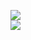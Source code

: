 [![](https://img.shields.io/badge/Made%20With-Github%20Spray-lightgrey.svg?style=for-the-badge&logo=github)](https://github.com/Annihil/github-spray#13426)  
[![](https://i.imgur.com/2DrTn0Z.gif)](https://github.com/Annihil/github-spray)